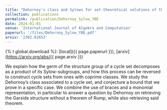 ```yaml
---
title: "Dehornoy's class and Sylows for set-theoretical solutions of the Yang--Baxter equation"
collection: publications
permalink: /publication/Dehornoy_Sylow_YBE
date: 2024-01-01
venue: 'International Journal of Algebra and Computation'
paperurl: '/files/Dehornoy_Sylow_YBE.pdf'
arxiv: '2302.02652'
---
```

{% t global.download %}: [local]({{ page.paperurl }}), [arxiv](https://arxiv.org/abs/{{ page.arxiv }})

We explain how the germ of the structure group of a cycle set decomposes as a product of its Sylow-subgroups, and how this process can be reversed to construct cycle sets from ones with coprime classes. We study the Dehornoy’s class associated to a cycle set, and conjecture a bound that we prove in a specific case. We combine the use of braces and a monomial representation, in particular to answer a question by Dehornoy on retrieving the Garside structure without a theorem of Rump, while also retrieving said theorem.
